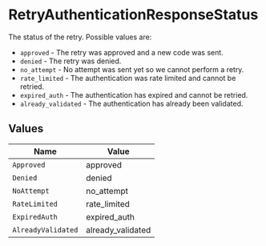 # RetryAuthenticationResponseStatus

The status of the retry. Possible values are:
  * `approved` - The retry was approved and a new code was sent.
  * `denied` - The retry was denied.
  * `no_attempt` - No attempt was sent yet so we cannot perform a retry.
  * `rate_limited` - The authentication was rate limited and cannot be retried.
  * `expired_auth` - The authentication has expired and cannot be retried.
  * `already_validated` - The authentication has already been validated.



## Values

| Name               | Value              |
| ------------------ | ------------------ |
| `Approved`         | approved           |
| `Denied`           | denied             |
| `NoAttempt`        | no_attempt         |
| `RateLimited`      | rate_limited       |
| `ExpiredAuth`      | expired_auth       |
| `AlreadyValidated` | already_validated  |